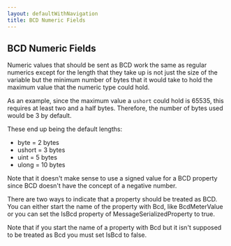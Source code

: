 ```yaml
---
layout: defaultWithNavigation
title: BCD Numeric Fields
---
```

## BCD Numeric Fields

Numeric values that should be sent as BCD work the same as regular numerics except for the length
that they take up is not just the size of the variable but the minimum number of bytes that it would
take to hold the maximum value that the numeric type could hold.

As an example, since the maximum value a `ushort` could hold is 65535, this requires at least two and a half bytes.
Therefore, the number of bytes used would be 3 by default.

These end up being the default lengths:
* byte = 2 bytes
* ushort = 3 bytes
* uint = 5 bytes
* ulong = 10 bytes

Note that it doesn't make sense to use a signed value for a BCD property since BCD doesn't have the concept
of a negative number.

There are two ways to indicate that a property should be treated as BCD.  You can either start the name
of the property with Bcd, like BcdMeterValue or you can set the IsBcd property of MessageSerializedProperty 
to true.

Note that if you start the name of a property with Bcd but it isn't supposed to be treated as Bcd you must set IsBcd to false.
